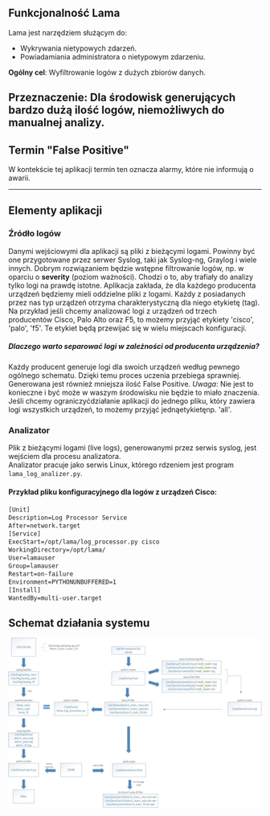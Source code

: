 ## Funkcjonalność Lama
Lama jest narzędziem służącym do:
- Wykrywania nietypowych zdarzeń.
- Powiadamiania administratora o nietypowym zdarzeniu.

**Ogólny cel**: Wyfiltrowanie logów z dużych zbiorów danych.

**Przeznaczenie**: Dla środowisk generujących bardzo dużą ilość logów, niemożliwych do manualnej analizy.
---
## Termin "False Positive"
W kontekście tej aplikacji termin ten oznacza alarmy, które nie informują o awarii.

---

## Elementy aplikacji

### Źródło logów
Danymi wejściowymi dla aplikacji są pliki z bieżącymi logami. Powinny być one przygotowane przez serwer Syslog, taki jak Syslog-ng, Graylog i wiele innych. Dobrym rozwiązaniem będzie wstępne filtrowanie logów, np. w oparciu o **severity** (poziom ważności). Chodzi o to, aby trafiały do analizy tylko logi na prawdę istotne. Aplikacja zakłada, że dla każdego producenta urządzeń będziemy mieli oddzielne pliki z logami. Każdy z posiadanych przez nas typ urządzeń otrzyma charakterystyczną dla niego etykietę (tag). Na przykład jeśli chcemy analizować logi z urządzeń od trzech producentów Cisco, Palo Alto oraz F5, to możemy przyjąć etykiety 'cisco', 'palo', 'f5'. Te etykiet będą przewijać się w wielu miejscach konfiguracji.
##### Dlaczego warto separować logi w zależności od producenta urządzenia?
Każdy producent generuje logi dla swoich urządzeń według pewnego ogólnego schematu. Dzięki temu proces uczenia przebiega sprawniej. Generowana jest również mniejsza ilość False Positive.
*Uwaga*: Nie jest to konieczne i być może w waszym środowisku nie będzie to miało znaczenia. Jeśli chcemy ograniczyćdziałanie aplikacji do jednego pliku, który zawiera logi wszystkich urządzeń, to możemy przyjąć jednąetykietęnp. 'all'.

### Analizator
Plik z bieżącymi logami (live logs), generowanymi przez serwis syslog, jest wejściem dla procesu analizatora.  
Analizator pracuje jako serwis Linux, którego rdzeniem jest program `lama_log_analizer.py`. 

#### Przykład pliku konfiguracyjnego dla logów z urządzeń Cisco:
```plaintext
[Unit]
Description=Log Processor Service
After=network.target
[Service]
ExecStart=/opt/lama/log_processor.py cisco
WorkingDirectory=/opt/lama/
User=lamauser
Group=lamauser
Restart=on-failure
Environment=PYTHONUNBUFFERED=1
[Install]
WantedBy=multi-user.target
```
## Schemat działania systemu
![Alt Text](schema.jpg)

